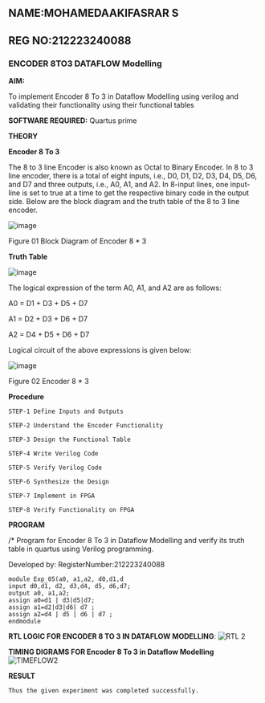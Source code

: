 ## NAME:MOHAMEDAAKIFASRAR S
## REG NO:212223240088

### ENCODER 8TO3 DATAFLOW Modelling

**AIM:**

To implement  Encoder 8 To 3 in Dataflow Modelling using verilog and validating their functionality using their functional tables

**SOFTWARE REQUIRED:** Quartus prime

**THEORY**

**Encoder 8 To 3**

The 8 to 3 line Encoder is also known as Octal to Binary Encoder. In 8 to 3 line encoder, there is a total of eight inputs, i.e., D0, D1, D2, D3, D4, D5, D6, and D7 and three outputs, i.e., A0, A1, and A2. In 8-input lines, one input-line is set to true at a time to get the respective binary code in the output side. Below are the block diagram and the truth table of the 8 to 3 line encoder.

![image](https://github.com/naavaneetha/ENCODER8TO3DATAFLOW/assets/154305477/0bc242c1-eb9e-4c47-afe5-30428470efc3)

Figure 01  Block Diagram of Encoder 8 * 3

**Truth Table**

![image](https://github.com/naavaneetha/ENCODER8TO3DATAFLOW/assets/154305477/35496b14-ae6e-4cd1-9abd-d6736b576575)

The logical expression of the term A0, A1, and A2 are as follows:

A0 = D1 + D3 + D5 + D7

A1 = D2 + D3 + D6 + D7

A2 = D4 + D5 + D6 + D7

Logical circuit of the above expressions is given below:

![image](https://github.com/naavaneetha/ENCODER8TO3DATAFLOW/assets/154305477/95acaee6-c873-4c75-89eb-ef09fb158053)

Figure 02  Encoder 8 * 3

**Procedure**
~~~
STEP-1 Define Inputs and Outputs

STEP-2 Understand the Encoder Functionality

STEP-3 Design the Functional Table

STEP-4 Write Verilog Code

STEP-5 Verify Verilog Code

STEP-6 Synthesize the Design

STEP-7 Implement in FPGA

STEP-8 Verify Functionality on FPGA
~~~

**PROGRAM**

/* Program for Encoder 8 To 3 in Dataflow Modelling and verify its truth table in quartus using Verilog programming. 

Developed by: RegisterNumber:212223240088

~~~
module Exp_05(a0, a1,a2, d0,d1,d
input d0,d1, d2, d3,d4, d5, d6,d7;
output a0, a1,a2;
assign a0=d1 | d3|d5|d7;
assign a1=d2|d3|d6| d7 ;
assign a2=d4 | d5 | d6 | d7 ;
endmodule
~~~

**RTL LOGIC FOR ENCODER 8 TO 3 IN DATAFLOW MODELLING**:
![RTL 2](https://github.com/MOHAMEDAAKIFASRAR/ENCODER8TO3DATAFLOW/assets/148514683/9963757a-6250-453a-9ee6-4722713b2349)


**TIMING DIGRAMS FOR Encoder 8 To 3 in Dataflow Modelling**
![TIMEFLOW2](https://github.com/MOHAMEDAAKIFASRAR/ENCODER8TO3DATAFLOW/assets/148514683/c07d813e-fcc7-4372-be14-3988f8b4faaa)


**RESULT**
~~~
Thus the given experiment was completed successfully.
~~~




